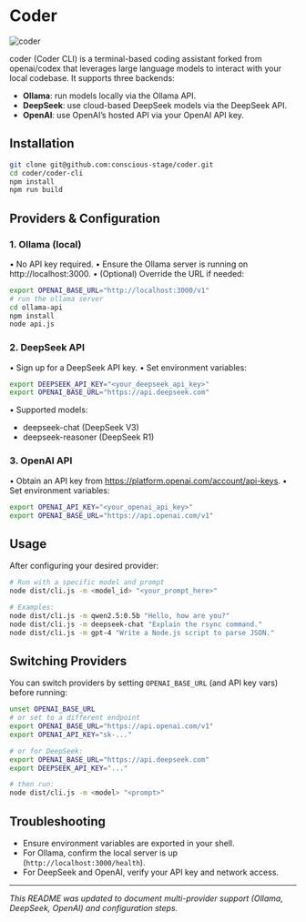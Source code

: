 # Coder
![coder](https://github.com/user-attachments/assets/f93fbda7-d9bd-4175-b922-cd945a1f80bc)

coder (Coder CLI) is a terminal-based coding assistant forked from openai/codex that leverages large language models
to interact with your local codebase. It supports three backends:

- **Ollama**: run models locally via the Ollama API.
- **DeepSeek**: use cloud-based DeepSeek models via the DeepSeek API.
- **OpenAI**: use OpenAI’s hosted API via your OpenAI API key.

## Installation

```bash
git clone git@github.com:conscious-stage/coder.git
cd coder/coder-cli
npm install
npm run build
```

## Providers & Configuration

### 1. Ollama (local)

• No API key required.
• Ensure the Ollama server is running on http://localhost:3000.
• (Optional) Override the URL if needed:
  ```bash
  export OPENAI_BASE_URL="http://localhost:3000/v1"
  # run the ollama server
  cd ollama-api
  npm install
  node api.js
  ```

### 2. DeepSeek API

• Sign up for a DeepSeek API key.
• Set environment variables:
  ```bash
  export DEEPSEEK_API_KEY="<your_deepseek_api_key>"
  export OPENAI_BASE_URL="https://api.deepseek.com"
  ```
• Supported models:
  - deepseek-chat (DeepSeek V3)
  - deepseek-reasoner (DeepSeek R1)

### 3. OpenAI API

• Obtain an API key from https://platform.openai.com/account/api-keys.
• Set environment variables:
  ```bash
  export OPENAI_API_KEY="<your_openai_api_key>"
  export OPENAI_BASE_URL="https://api.openai.com/v1"
  ```

## Usage

After configuring your desired provider:

```bash
# Run with a specific model and prompt
node dist/cli.js -m <model_id> "<your_prompt_here>"

# Examples:
node dist/cli.js -m qwen2.5:0.5b "Hello, how are you?"
node dist/cli.js -m deepseek-chat "Explain the rsync command."
node dist/cli.js -m gpt-4 "Write a Node.js script to parse JSON."
```

## Switching Providers

You can switch providers by setting `OPENAI_BASE_URL` (and API key vars) before running:

```bash
unset OPENAI_BASE_URL
# or set to a different endpoint
export OPENAI_BASE_URL="https://api.openai.com/v1"
export OPENAI_API_KEY="sk-..."

# or for DeepSeek:
export OPENAI_BASE_URL="https://api.deepseek.com"
export DEEPSEEK_API_KEY="..."

# then run:
node dist/cli.js -m <model> "<prompt>"
```

## Troubleshooting

- Ensure environment variables are exported in your shell.
- For Ollama, confirm the local server is up (`http://localhost:3000/health`).
- For DeepSeek and OpenAI, verify your API key and network access.

---
*This README was updated to document multi-provider support (Ollama, DeepSeek, OpenAI) and configuration steps.*
